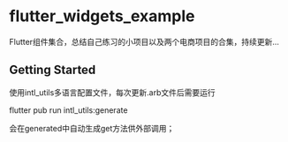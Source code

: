 # flutter_widgets_example

Flutter组件集合，总结自己练习的小项目以及两个电商项目的合集，持续更新...

## Getting Started

使用intl_utils多语言配置文件，每次更新.arb文件后需要运行 
  
  flutter pub run intl_utils:generate 
  
  会在generated中自动生成get方法供外部调用；
